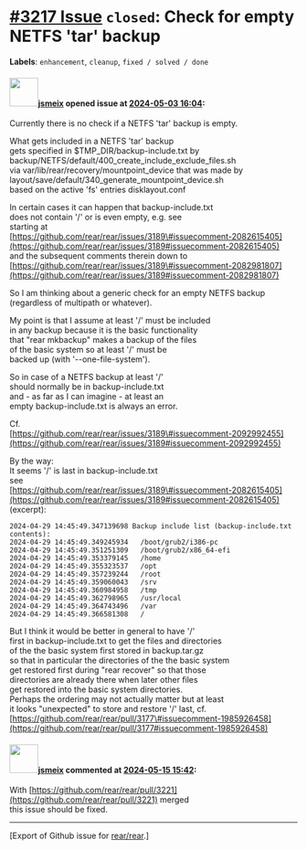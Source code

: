 [\#3217 Issue](https://github.com/rear/rear/issues/3217) `closed`: Check for empty NETFS 'tar' backup
=====================================================================================================

**Labels**: `enhancement`, `cleanup`, `fixed / solved / done`

#### <img src="https://avatars.githubusercontent.com/u/1788608?u=925fc54e2ce01551392622446ece427f51e2f0ce&v=4" width="50">[jsmeix](https://github.com/jsmeix) opened issue at [2024-05-03 16:04](https://github.com/rear/rear/issues/3217):

Currently there is no check if a NETFS 'tar' backup is empty.

What gets included in a NETFS 'tar' backup  
gets specified in $TMP\_DIR/backup-include.txt by  
backup/NETFS/default/400\_create\_include\_exclude\_files.sh  
via var/lib/rear/recovery/mountpoint\_device that was made by  
layout/save/default/340\_generate\_mountpoint\_device.sh  
based on the active 'fs' entries disklayout.conf

In certain cases it can happen that backup-include.txt  
does not contain '/' or is even empty, e.g. see  
starting at  
[https://github.com/rear/rear/issues/3189\#issuecomment-2082615405](https://github.com/rear/rear/issues/3189#issuecomment-2082615405)  
and the subsequent comments therein down to  
[https://github.com/rear/rear/issues/3189\#issuecomment-2082981807](https://github.com/rear/rear/issues/3189#issuecomment-2082981807)

So I am thinking about a generic check for an empty NETFS backup  
(regardless of multipath or whatever).

My point is that I assume at least '/' must be included  
in any backup because it is the basic functionality  
that "rear mkbackup" makes a backup of the files  
of the basic system so at least '/' must be  
backed up (with '--one-file-system').

So in case of a NETFS backup at least '/'  
should normally be in backup-include.txt  
and - as far as I can imagine - at least an  
empty backup-include.txt is always an error.

Cf.  
[https://github.com/rear/rear/issues/3189\#issuecomment-2092992455](https://github.com/rear/rear/issues/3189#issuecomment-2092992455)

By the way:  
It seems '/' is last in backup-include.txt  
see  
[https://github.com/rear/rear/issues/3189\#issuecomment-2082615405](https://github.com/rear/rear/issues/3189#issuecomment-2082615405)  
(excerpt):

    2024-04-29 14:45:49.347139698 Backup include list (backup-include.txt contents):
    2024-04-29 14:45:49.349245934   /boot/grub2/i386-pc
    2024-04-29 14:45:49.351251309   /boot/grub2/x86_64-efi
    2024-04-29 14:45:49.353379145   /home
    2024-04-29 14:45:49.355323537   /opt
    2024-04-29 14:45:49.357239244   /root
    2024-04-29 14:45:49.359060043   /srv
    2024-04-29 14:45:49.360984958   /tmp
    2024-04-29 14:45:49.362798965   /usr/local
    2024-04-29 14:45:49.364743496   /var
    2024-04-29 14:45:49.366581308   /

But I think it would be better in general to have '/'  
first in backup-include.txt to get the files and directories  
of the the basic system first stored in backup.tar.gz  
so that in particular the directories of the the basic system  
get restored first during "rear recover" so that those  
directories are already there when later other files  
get restored into the basic system directories.  
Perhaps the ordering may not actually matter but at least  
it looks "unexpected" to store and restore '/' last, cf.  
[https://github.com/rear/rear/pull/3177\#issuecomment-1985926458](https://github.com/rear/rear/pull/3177#issuecomment-1985926458)

#### <img src="https://avatars.githubusercontent.com/u/1788608?u=925fc54e2ce01551392622446ece427f51e2f0ce&v=4" width="50">[jsmeix](https://github.com/jsmeix) commented at [2024-05-15 15:42](https://github.com/rear/rear/issues/3217#issuecomment-2112891724):

With
[https://github.com/rear/rear/pull/3221](https://github.com/rear/rear/pull/3221)
merged  
this issue should be fixed.

------------------------------------------------------------------------

\[Export of Github issue for
[rear/rear](https://github.com/rear/rear).\]
